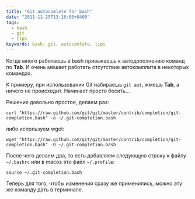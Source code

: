 ```yaml
---
title: "Git autocomlete for bash"
date: "2011-11-25T13:16:00+0400"
tags:
  - bash
  - git
  - tips
keywords: bash, git, autocomlete, tips
---
```

Когда много работаешь в bash привыкаешь к автодополнению команд по **Tab**. И очень мешает работать отсутствие автокомплита в некоторых командах.

К примеру, при использовании Git набираешь `git aut`, жмешь **Tab**, а ничего не происходит.  Начинает просто бесить...

Решение довольно простое, делаем раз:

    curl "https://raw.github.com/git/git/master/contrib/completion/git-completion.bash" -o ~/.git-completion.bash

либо используем wget:

    wget "https://raw.github.com/git/git/master/contrib/completion/git-completion.bash" -O ~/.git-completion.bash

После чего делаем два, то есть добавляем следующую строку к файлу `~/.bashrc` или в macos это файл `~/.profile`:

    source ~/.git-completion.bash

Теперь для того, чтобы изменения сразу же применились, можно эту же команду дать в терминале.

